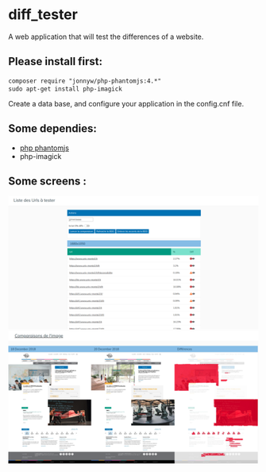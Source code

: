 # diff_tester
A web application that will test the differences of a website.


## Please install first:
```
composer require "jonnyw/php-phantomjs:4.*"
sudo apt-get install php-imagick
```
Create a data base, and configure your application in the config.cnf file.

## Some dependies:
- [php phantomjs](http://jonnnnyw.github.io/php-phantomjs/)
- php-imagick

## Some screens :
![Screen of diff_tester](AppPictures/1.png?raw=true "list of difs")
![Screen of diff_tester](AppPictures/2.png?raw=true "show difs")
